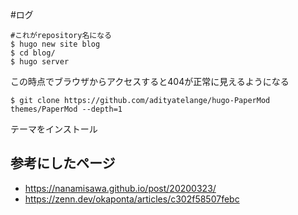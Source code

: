 #ログ

```
#これがrepository名になる
$ hugo new site blog
$ cd blog/
$ hugo server
```

この時点でブラウザからアクセスすると404が正常に見えるようになる

```
$ git clone https://github.com/adityatelange/hugo-PaperMod themes/PaperMod --depth=1
```

テーマをインストール

## 参考にしたページ
- https://nanamisawa.github.io/post/20200323/
- https://zenn.dev/okaponta/articles/c302f58507febc
